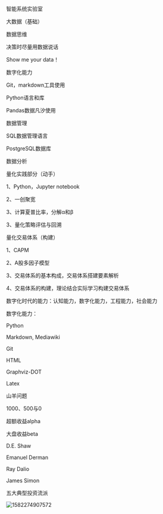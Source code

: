 智能系统实验室

 

大数据（基础）

数据思维

决策时尽量用数据说话

Show me your data！

数字化能力

Git，markdown工具使用

Python语言和库

Pandas数据凡汐使用

数据管理

SQL数据管理语言

PostgreSQL数据库

数据分析

 

量化实践部分（动手）

1、Python，Jupyter notebook

2、一创聚宽

3、计算夏普比率，分解α和β

3、量化策略评估与回溯

 

量化交易体系（构建）

1、CAPM

2、A股多因子模型

3、交易体系的基本构成，交易体系搭建要素解析

4、交易体系的构建，理论结合实际学习构建交易体系

数字化时代的能力：认知能力，数字化能力，工程能力，社会能力

 

数字化能力：

Python

Markdown, Mediawiki

Git

HTML

Graphviz-DOT

Latex

山羊问题

1000、500与0

 

超额收益alpha

大盘收益beta



D.E. Shaw

Emanuel Derman

Ray Dalio

James Simon



五大典型投资流派

![1582274907572](C:\Users\HUAWEI\AppData\Roaming\Typora\typora-user-images\1582274907572.png)